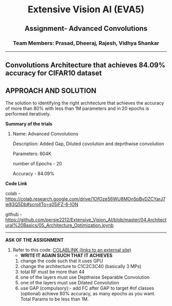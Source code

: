 <h1 align="center">Extensive Vision AI (EVA5)</h1>

<h2 align="center">Assignment- Advanced Convolutions</h2>

<h3 align="center"> Team Members: Prasad, Dheeraj, Rajesh, Vidhya Shankar </h3>

---
**Convolutions Architecture that achieves 84.09% accuracy for CIFAR10 dataset**
---



**APPROACH AND SOLUTION**
----
The solution to identifying the right architecture that achieves the accuracy of more than 80% with less than 1M parameters and in 20 epochs is performed iteratively. 

**Summary of the trials**

1. Name: Advanced Convolutions

   Description: Added Gap, Diluted covolution and deprthwise convolution

   Parameters: 604K

   number of Epochs - 20

   Accuracy - 84.09%



**Code Link**

colab - https://colab.research.google.com/drive/1OfOze56WU8MOn5pBvDZCYarJ7w83Q5Db#scrollTo=s05iFZ-6-ION

github - https://github.com/persie2212/Extensive_Vision_AI/blob/master/04.Architectural%20Basics/05_Architecture_Optimization.ipynb

-------------------

**ASK OF THE ASSIGNMENT**    

1.  Refer to this code:  [COLABLINK (links to an external site)](https://colab.research.google.com/drive/1uJZvJdi5VprOQHROtJIHy0mnY2afjNlx)
    -  **WRITE IT AGAIN SUCH THAT IT ACHIEVES**  
    1.  change the code such that it uses GPU
	2.	change the architecture to C1C2C3C40 (basically 3 MPs)
	3.	total RF must be more than 44
	4.	one of the layers must use Depthwise Separable Convolution
	5.	one of the layers must use Dilated Convolution
	6.	use GAP (compulsory):- add FC after GAP to target #of classes (optional) achieve 80% accuracy, as many epochs as you want. Total Params to be less than 1M. 